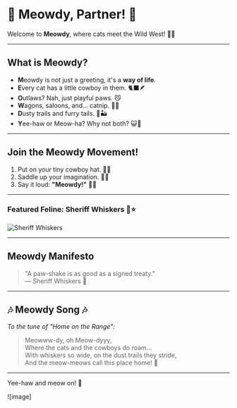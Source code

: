 # 🐾 Meowdy, Partner! 🐾

Welcome to **Meowdy**, where cats meet the Wild West! 🤠🐱

---

## What is Meowdy?

- **M**eowdy is not just a greeting, it's a **way of life**.
- **E**very cat has a little cowboy in them. 🐈‍⬛🪶
- **O**utlaws? Nah, just playful paws. 😼
- **W**agons, saloons, and... catnip. 🌵🐾
- **D**usty trails and furry tails. 🐾🏜️
- **Y**ee-haw or Meow-ha? Why not both? 😺🤠

---

## Join the Meowdy Movement!

1. Put on your tiny cowboy hat. 🎩🐱
2. Saddle up your imagination. 🐴✨
3. Say it loud: **"Meowdy!"** 🤠🐾

---

### Featured Feline: Sheriff Whiskers 🐾⭐
![Sheriff Whiskers](https://github.com/user-attachments/assets/69c8da0b-e278-4924-a38f-a3b7eee68b89)

---

## Meowdy Manifesto

> "A paw-shake is as good as a signed treaty."  
> — Sheriff Whiskers 🐾

---

## 🎶 Meowdy Song 🎶

*To the tune of "Home on the Range":*

> Meowww-dy, oh Meow-dyyy,  
> Where the cats and the cowboys do roam...  
> With whiskers so wide, on the dust trails they stride,  
> And the meow-meows call this place home! 🎵

---

Yee-haw and meow on! 🐾

![image]
